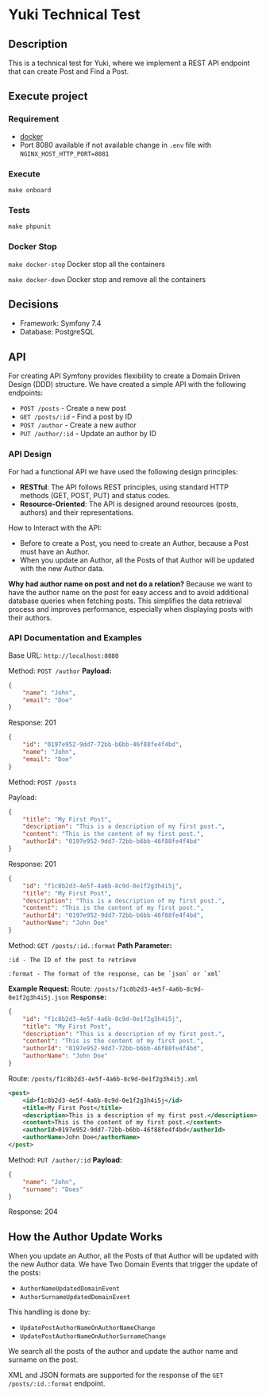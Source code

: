 # Yuki Technical Test

## Description

This is a technical test for Yuki, where we implement a REST API endpoint that can create Post and Find a Post.

## Execute project

### Requirement

- [docker](https://docs.docker.com/engine/install/)
- Port 8080 available if not available change in `.env` file with `NGINX_HOST_HTTP_PORT=8081`

### Execute

```
make onboard
```

### Tests

```
make phpunit
```

### Docker Stop

`make docker-stop` Docker stop all the containers

`make docker-down` Docker stop and remove all the containers

## Decisions

- Framework: Symfony 7.4
- Database: PostgreSQL

## API

For creating API Symfony provides flexibility to create a Domain Driven Design (DDD) structure.
We have created a simple API with the following endpoints:

- `POST /posts` - Create a new post
- `GET /posts/:id` - Find a post by ID
- `POST /author` - Create a new author
- `PUT /author/:id` - Update an author by ID

### API Design

For had a functional API we have used the following design principles:

- **RESTful**: The API follows REST principles, using standard HTTP methods (GET, POST, PUT) and status codes.
- **Resource-Oriented**: The API is designed around resources (posts, authors) and their representations.

How to Interact with the API:

* Before to create a Post, you need to create an Author, because a Post must have an Author.
* When you update an Author, all the Posts of that Author will be updated with the new Author data.

**Why had author name on post and not do a relation?**
Because we want to have the author name on the post for easy access and to avoid additional database queries when
fetching posts.
This simplifies the data retrieval process and improves performance, especially when displaying posts with their
authors.

### API Documentation and Examples

Base URL: `http://localhost:8080`

Method: `POST /author`
**Payload:**

```json
{
    "name": "John",
    "email": "Doe"
}
```

Response: 201

```json
{
    "id": "0197e952-9dd7-72bb-b6bb-46f88fe4f4bd",
    "name": "John",
    "email": "Doe"
}
```

Method: `POST /posts`

Payload:

```json
{
    "title": "My First Post",
    "description": "This is a description of my first post.",
    "content": "This is the content of my first post.",
    "authorId": "0197e952-9dd7-72bb-b6bb-46f88fe4f4bd"
}
```
Response: 201

```json
{
    "id": "f1c8b2d3-4e5f-4a6b-8c9d-0e1f2g3h4i5j",
    "title": "My First Post",
    "description": "This is a description of my first post.",
    "content": "This is the content of my first post.",
    "authorId": "0197e952-9dd7-72bb-b6bb-46f88fe4f4bd",
    "authorName": "John Doe"
}
```

Method: `GET /posts/:id.:format`
**Path Parameter:**
```plaintext
:id - The ID of the post to retrieve
```
```plaintext
:format - The format of the response, can be `json` or `xml`
```
**Example Request:**
Route: `/posts/f1c8b2d3-4e5f-4a6b-8c9d-0e1f2g3h4i5j.json`
**Response:** 

```json
{
    "id": "f1c8b2d3-4e5f-4a6b-8c9d-0e1f2g3h4i5j",
    "title": "My First Post",
    "description": "This is a description of my first post.",
    "content": "This is the content of my first post.",
    "authorId": "0197e952-9dd7-72bb-b6bb-46f88fe4f4bd",
    "authorName": "John Doe"
}
```
Route: `/posts/f1c8b2d3-4e5f-4a6b-8c9d-0e1f2g3h4i5j.xml`
```xml
<post>
    <id>f1c8b2d3-4e5f-4a6b-8c9d-0e1f2g3h4i5j</id>
    <title>My First Post</title>
    <description>This is a description of my first post.</description>
    <content>This is the content of my first post.</content>
    <authorId>0197e952-9dd7-72bb-b6bb-46f88fe4f4bd</authorId>
    <authorName>John Doe</authorName>
</post>
```

Method: `PUT /author/:id`
**Payload:**

```json
{
    "name": "John",
    "surname": "Does"
}
```
Response: 204

## How the Author Update Works

When you update an Author, all the Posts of that Author will be updated with the new Author data.
We have Two Domain Events that trigger the update of the posts:
- `AuthorNameUpdatedDomainEvent`
- `AuthorSurnameUpdatedDomainEvent`

This handling is done by:
- `UpdatePostAuthorNameOnAuthorNameChange`
- `UpdatePostAuthorNameOnAuthorSurnameChange`

We search all the posts of the author and update the author name and surname on the post.

XML and JSON formats are supported for the response of the `GET /posts/:id.:format` endpoint.
